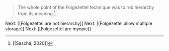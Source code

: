 > The whole point of the Folgezettel technique was to rob hierarchy from its meaning.[^1]

Next: [[Folgezettel are not hierarchy]]
Next: [[Folgezettel allow multiple storage]]
Next: [[Folgezettel are myopic]]

[^1]: [[Sascha, 2020]]